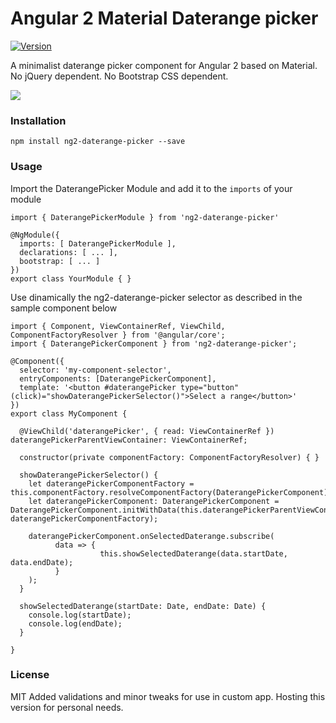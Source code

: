 # Angular 2 Material Daterange picker

[![Version](http://img.shields.io/npm/v/ng2-daterange-picker.svg)](https://www.npmjs.org/package/ng2-daterange-picker)

A minimalist daterange picker component for Angular 2 based on Material.
No jQuery dependent. No Bootstrap CSS dependent.

![](http://www.lafruitera.com/ng2-daterange-picker.gif)

### Installation
```
npm install ng2-daterange-picker --save
```
### Usage
Import the DaterangePicker Module and add it to the `imports` of your module
```
import { DaterangePickerModule } from 'ng2-daterange-picker'

@NgModule({
  imports: [ DaterangePickerModule ],
  declarations: [ ... ],
  bootstrap: [ ... ]
})
export class YourModule { }
```
Use dinamically the ng2-daterange-picker selector as described in the sample component below
```
import { Component, ViewContainerRef, ViewChild, ComponentFactoryResolver } from '@angular/core';
import { DaterangePickerComponent } from 'ng2-daterange-picker';

@Component({
  selector: 'my-component-selector',
  entryComponents: [DaterangePickerComponent],
  template: '<button #daterangePicker type="button" (click)="showDaterangePickerSelector()">Select a range</button>'
})
export class MyComponent {

  @ViewChild('daterangePicker', { read: ViewContainerRef }) daterangePickerParentViewContainer: ViewContainerRef;

  constructor(private componentFactory: ComponentFactoryResolver) { }

  showDaterangePickerSelector() {
    let daterangePickerComponentFactory = this.componentFactory.resolveComponentFactory(DaterangePickerComponent);
    let daterangePickerComponent: DaterangePickerComponent = DaterangePickerComponent.initWithData(this.daterangePickerParentViewContainer, daterangePickerComponentFactory);

    daterangePickerComponent.onSelectedDaterange.subscribe(
          data => {
                    this.showSelectedDaterange(data.startDate, data.endDate);
          }
    );
  }

  showSelectedDaterange(startDate: Date, endDate: Date) {
    console.log(startDate);
    console.log(endDate);
  }

}
```

### License
MIT
Added validations and minor tweaks for use in custom app. Hosting this version for personal needs.
